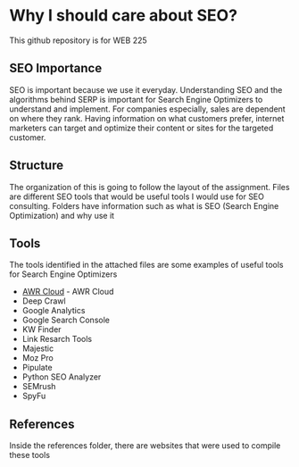 # Why I should care about SEO?
This github repository is for WEB 225

## SEO Importance

SEO is important because we use it everyday. Understanding SEO and the algorithms behind SERP is important for Search Engine Optimizers to understand and implement. For companies especially, sales are dependent on where they rank. Having information on what customers prefer, internet marketers can target and optimize their content or sites for the targeted customer. 

## Structure

The organization of this is going to follow the layout of the assignment. Files are different SEO tools that would be useful tools I would use for SEO consulting. Folders have information such as what is SEO (Search Engine Optimization) and why use it

## Tools
The tools identified in the attached files are some examples of useful tools for Search Engine Optimizers
- [AWR Cloud](https://github.com/AC-BA/Why-I-should-care-about-SEO-/blob/main/AWR%20Cloud.md) - AWR Cloud
- Deep Crawl
- Google Analytics
- Google Search Console
- KW Finder
- Link Resarch Tools
- Majestic
- Moz Pro
- Pipulate
- Python SEO Analyzer
- SEMrush
- SpyFu

## References
Inside the references folder, there are websites that were used to compile these tools
